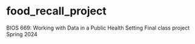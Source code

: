 # food_recall_project
BIOS 669: Working with Data in a Public Health Setting 
Final class project Spring 2024 

